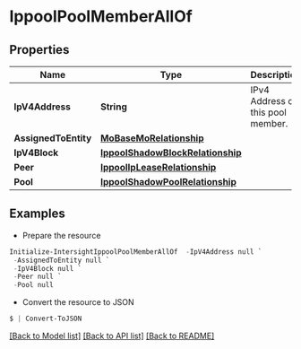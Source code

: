# IppoolPoolMemberAllOf
## Properties

Name | Type | Description | Notes
------------ | ------------- | ------------- | -------------
**IpV4Address** | **String** | IPv4 Address of this pool member. | [optional] 
**AssignedToEntity** | [**MoBaseMoRelationship**](MoBaseMoRelationship.md) |  | [optional] 
**IpV4Block** | [**IppoolShadowBlockRelationship**](IppoolShadowBlockRelationship.md) |  | [optional] 
**Peer** | [**IppoolIpLeaseRelationship**](IppoolIpLeaseRelationship.md) |  | [optional] 
**Pool** | [**IppoolShadowPoolRelationship**](IppoolShadowPoolRelationship.md) |  | [optional] 

## Examples

- Prepare the resource
```powershell
Initialize-IntersightIppoolPoolMemberAllOf  -IpV4Address null `
 -AssignedToEntity null `
 -IpV4Block null `
 -Peer null `
 -Pool null
```

- Convert the resource to JSON
```powershell
$ | Convert-ToJSON
```

[[Back to Model list]](../README.md#documentation-for-models) [[Back to API list]](../README.md#documentation-for-api-endpoints) [[Back to README]](../README.md)

